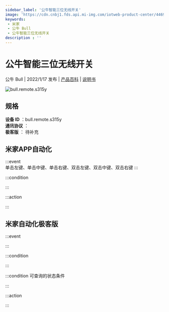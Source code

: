```yaml
---
sidebar_label: '公牛智能三位无线开关'
image: 'https://cdn.cnbj1.fds.api.mi-img.com/iotweb-product-center/44694b634bd0398834b07994df08ef5b_1639993894832.png?GalaxyAccessKeyId=AKVGLQWBOVIRQ3XLEW&Expires=9223372036854775807&Signature=/XZuD864KedxPAos4cIzGtEN/Y8='
keywords: 
 - 米家
 - 公牛 Bull
 - 公牛智能三位无线开关
description : ''
---
```

# 公牛智能三位无线开关

公牛 Bull | 2022/1/17 发布 | [产品百科](https://home.mi.com/webapp/content/baike/product/index.html?model=bull.remote.s315y/) | [说明书](https://home.mi.com/views/introduction.html?model=bull.remote.s315y&region=cn)

![bull.remote.s315y](https://cdn.cnbj1.fds.api.mi-img.com/iotweb-product-center/44694b634bd0398834b07994df08ef5b_1639993894832.png?GalaxyAccessKeyId=AKVGLQWBOVIRQ3XLEW&Expires=9223372036854775807&Signature=/XZuD864KedxPAos4cIzGtEN/Y8=)

## 规格  
> 
**设备 ID** ：bull.remote.s315y  
**通讯协议** ：  
**极客版**  ： 待补充 


## 米家APP自动化  

:::event  
单击左键、单击中键、单击右键、双击左键、双击中键、双击右键
:::

:::condition  

:::

:::action   

:::

## 米家自动化极客版  

:::event  

:::

:::condition  

:::

:::condition 可查询的状态条件  

:::

:::action  

:::

        
